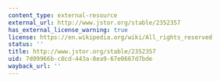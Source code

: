 ```yaml
---
content_type: external-resource
external_url: http://www.jstor.org/stable/2352357
has_external_license_warning: true
license: https://en.wikipedia.org/wiki/All_rights_reserved
status: ''
title: http://www.jstor.org/stable/2352357
uid: 7d09966b-c8cd-443a-8ea9-67e0667d7bde
wayback_url: ''
---
```


